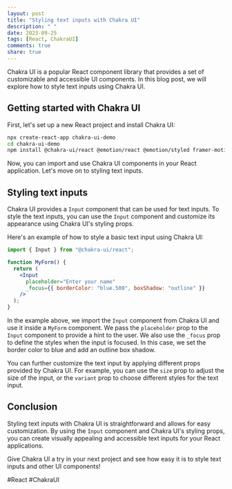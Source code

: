 ```yaml
---
layout: post
title: "Styling text inputs with Chakra UI"
description: " "
date: 2023-09-25
tags: [React, ChakraUI]
comments: true
share: true
---
```


Chakra UI is a popular React component library that provides a set of customizable and accessible UI components. In this blog post, we will explore how to style text inputs using Chakra UI.

## Getting started with Chakra UI

First, let's set up a new React project and install Chakra UI:

```bash
npx create-react-app chakra-ui-demo
cd chakra-ui-demo
npm install @chakra-ui/react @emotion/react @emotion/styled framer-motion
```

Now, you can import and use Chakra UI components in your React application. Let's move on to styling text inputs.

## Styling text inputs

Chakra UI provides a `Input` component that can be used for text inputs. To style the text inputs, you can use the `Input` component and customize its appearance using Chakra UI's styling props.

Here's an example of how to style a basic text input using Chakra UI:

```jsx
import { Input } from "@chakra-ui/react";

function MyForm() {
  return (
    <Input
      placeholder="Enter your name"
      _focus={{ borderColor: "blue.500", boxShadow: "outline" }}
    />
  );
}
```

In the example above, we import the `Input` component from Chakra UI and use it inside a `MyForm` component. We pass the `placeholder` prop to the `Input` component to provide a hint to the user. We also use the `_focus` prop to define the styles when the input is focused. In this case, we set the border color to blue and add an outline box shadow.

You can further customize the text input by applying different props provided by Chakra UI. For example, you can use the `size` prop to adjust the size of the input, or the `variant` prop to choose different styles for the text input.

## Conclusion

Styling text inputs with Chakra UI is straightforward and allows for easy customization. By using the `Input` component and Chakra UI's styling props, you can create visually appealing and accessible text inputs for your React applications.

Give Chakra UI a try in your next project and see how easy it is to style text inputs and other UI components!

#React #ChakraUI